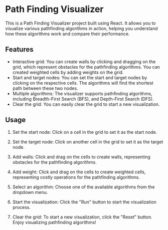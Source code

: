 # Path Finding Visualizer

This is a Path Finding Visualizer project built using React. It allows you to visualize various pathfinding algorithms in action, helping you understand how these algorithms work and compare their performance.
## Features
- Interactive grid: You can create walls by clicking and dragging on the grid, which represent obstacles for the pathfinding algorithms. You can created weighted cells by adding weights on the grid.
- Start and target nodes: You can set the start and target nodes by clicking on the respective cells. The algorithms will find the shortest path between these two nodes.
- Multiple algorithms: The visualizer supports pathfinding algorithms, including Breadth-First Search (BFS), and Depth-First Search (DFS).
- Clear the grid: You can easily clear the grid to start a new visualization.

## Usage

1. Set the start node: Click on a cell in the grid to set it as the start node.

2. Set the target node: Click on another cell in the grid to set it as the target node.

3. Add walls: Click and drag on the cells to create walls, representing obstacles for the pathfinding algorithms. 

4. Add weight: Click and drag on the cells to create weighted cells, representing costly operations for the pathfinding algorithms. 

5. Select an algorithm: Choose one of the available algorithms from the dropdown menu.

6. Start the visualization: Click the "Run" button to start the visualization process.

7. Clear the grid: To start a new visualization, click the "Reset" button.
Enjoy visualizing pathfinding algorithms!
